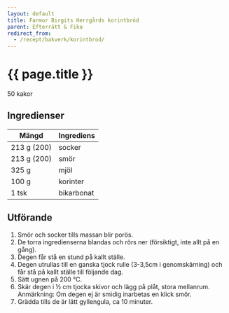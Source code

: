```yaml
---
layout: default
title: Farmor Birgits Herrgårds korintbröd
parent: Efterrätt & Fika
redirect_from:
  - /recept/bakverk/korintbrod/
---
```


# {{ page.title }}
50 kakor

## Ingredienser

Mängd|Ingrediens
------------ | -------------
213 g (200)|socker
213 g (200)|smör
325 g| mjöl
100 g|korinter
1 tsk|bikarbonat

## Utförande
1. Smör och socker tills massan blir porös.
2. De torra ingredienserna blandas och rörs ner (försiktigt, inte allt på en gång).
3. Degen får stå en stund på kallt ställe.
4. Degen utrullas till en ganska tjock rulle (3-3,5cm i genomskärning) och får stå på kallt ställe till följande dag.
5. Sätt ugnen på 200 ℃.
6. Skär degen i ½ cm tjocka skivor och lägg på plåt, stora mellanrum. Anmärkning: Om degen ej är smidig inarbetas en klick smör.
7. Grädda tills de är lätt gyllengula, ca 10 minuter.
